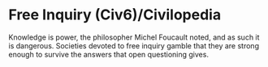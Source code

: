 # Free Inquiry (Civ6)/Civilopedia

Knowledge is power, the philosopher Michel Foucault noted, and as such it is dangerous. Societies devoted to free inquiry gamble that they are strong enough to survive the answers that open questioning gives.
